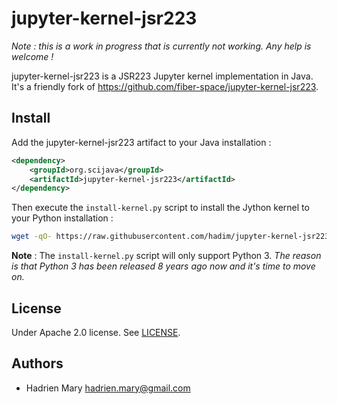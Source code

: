 # jupyter-kernel-jsr223

*Note : this is a work in progress that is currently not working. Any help is welcome !*

jupyter-kernel-jsr223 is a JSR223 Jupyter kernel implementation in Java. It's a friendly fork of https://github.com/fiber-space/jupyter-kernel-jsr223.

## Install

Add the jupyter-kernel-jsr223 artifact to your Java installation :

```xml
<dependency>
    <groupId>org.scijava</groupId>
    <artifactId>jupyter-kernel-jsr223</artifactId>
</dependency>
```

Then execute the `install-kernel.py` script to install the Jython kernel to your Python installation :

```bash
wget -qO- https://raw.githubusercontent.com/hadim/jupyter-kernel-jsr223/master/install-kernel.py | python - --java-path=YOUR_JAVA_PATH
```

**Note** : The `install-kernel.py` script will only support Python 3. *The reason is that Python 3 has been released 8 years ago now and it's time to move on.*

## License

Under Apache 2.0 license. See [LICENSE](LICENSE).

## Authors

- Hadrien Mary <hadrien.mary@gmail.com>
